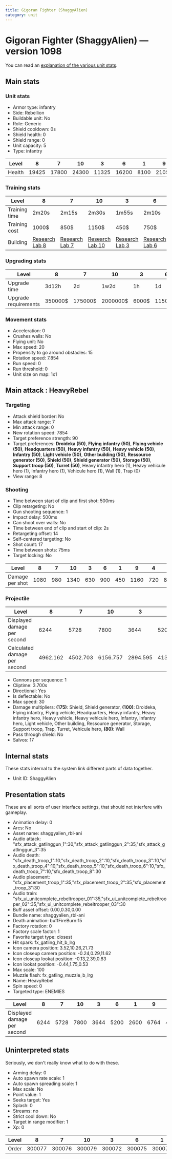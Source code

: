 ```yaml
---
title: Gigoran Fighter (ShaggyAlien)
category: unit
---
```


# Gigoran Fighter (ShaggyAlien) — version 1098

You can read an [explanation  of the various unit stats](unitexplained.md).

## Main stats

### Unit stats

  * Armor type: infantry
  * Side: Rebellion
  * Buildable unit: No
  * Role: Generic
  * Shield cooldown: 0s
  * Shield health: 0
  * Shield range: 0
  * Unit capacity: 5
  * Type: infantry

|Level |8    |7    |10   |3    |6    |1   |9    |4    |5    |2   |
|------|-----|-----|-----|-----|-----|----|-----|-----|-----|----|
|Health|19425|17800|24300|11325|16200|8100|21050|12950|14575|9725|


### Training stats

|Level        |8                                     |7                                     |10                                     |3                                     |6                                     |1                               |9                                     |4                                     |5                                     |2                                     |
|-------------|--------------------------------------|--------------------------------------|---------------------------------------|--------------------------------------|--------------------------------------|--------------------------------|--------------------------------------|--------------------------------------|--------------------------------------|--------------------------------------|
|Training time|2m20s                                 |2m15s                                 |2m30s                                  |1m55s                                 |2m10s                                 |1m40s                           |2m25s                                 |2m                                    |2m5s                                  |1m50s                                 |
|Training cost|1000$                                 |850$                                  |1150$                                  |450$                                  |750$                                  |250$                            |1050$                                 |550$                                  |650$                                  |350$                                  |
|Building     |[Research Lab 8](rebelOffenseLab.html)|[Research Lab 7](rebelOffenseLab.html)|[Research Lab 10](rebelOffenseLab.html)|[Research Lab 3](rebelOffenseLab.html)|[Research Lab 6](rebelOffenseLab.html)|[Barracks 6](rebelBarracks.html)|[Research Lab 9](rebelOffenseLab.html)|[Research Lab 4](rebelOffenseLab.html)|[Research Lab 5](rebelOffenseLab.html)|[Research Lab 2](rebelOffenseLab.html)|


### Upgrading stats

|Level               |8      |7      |10      |3    |6      |1    |9       |4     |5     |2    |
|--------------------|-------|-------|--------|-----|-------|-----|--------|------|------|-----|
|Upgrade time        |3d12h  |2d     |1w2d    |1h   |1d     |0s   |5d      |3h30m |8h    |15m  |
|Upgrade requirements|350000$|175000$|2000000$|6000$|115000$|3000$|1000000$|15000$|35000$|3000$|


### Movement stats

  * Acceleration: 0
  * Crushes walls: No
  * Flying unit: No
  * Max speed: 20
  * Propensity to go around obstacles: 15
  * Rotation speed: 7.854
  * Run speed: 0
  * Run threshold: 0
  * Unit size on map: 1x1

## Main attack : HeavyRebel

### Targeting

  * Attack shield border: No
  * Max attack range: 7
  * Min attack range: 0
  * New rotation speed: 7854
  * Target preference strength: 90
  * Target preferences: **Droideka (50)**, **Flying infantry (50)**, **Flying vehicle (50)**, **Headquarters (50)**, **Heavy infantry (50)**, **Heavy vehicle (50)**, **Infantry (50)**, **Light vehicle (50)**, **Other building (50)**, **Ressource generator (50)**, **Shield (50)**, **Shield generator (50)**, **Storage (50)**, **Support troop (50)**, **Turret (50)**, Heavy infantry hero (1), Heavy vehicule hero (1), Infantry hero (1), Vehicule hero (1), Wall (1), Trap (0)
  * View range: 8

### Shooting

  * Time between start of clip and first shot: 500ms
  * Clip retargeting: No
  * Gun shooting sequence: 1
  * Impact delay: 500ms
  * Can shoot over walls: No
  * Time between end of clip and start of clip: 2s
  * Retargeting offset: 14
  * Self-centered targeting: No
  * Shot count: 17
  * Time between shots: 75ms
  * Target locking: No

|Level          |8   |7  |10  |3  |6  |1  |9   |4  |5  |2  |
|---------------|----|---|----|---|---|---|----|---|---|---|
|Damage per shot|1080|980|1340|630|900|450|1160|720|810|540|


### Projectile

|Level                       |8       |7       |10      |3       |6       |1       |9       |4       |5       |2       |
|----------------------------|--------|--------|--------|--------|--------|--------|--------|--------|--------|--------|
|Displayed damage per second |6244    |5728    |7800    |3644    |5200    |2600    |6764    |4164    |4680    |3128    |
|Calculated damage per second|4962.162|4502.703|6156.757|2894.595|4135.135|2067.568|5329.730|3308.108|3721.622|2481.081|


  * Cannons per sequence: 1
  * Cliptime: 3.700s
  * Directional: Yes
  * Is deflectable: No
  * Max speed: 30
  * Damage multipliers: **(175)**: Shield, Shield generator, **(100)**: Droideka, Flying infantry, Flying vehicle, Headquarters, Heavy infantry, Heavy infantry hero, Heavy vehicle, Heavy vehicule hero, Infantry, Infantry hero, Light vehicle, Other building, Ressource generator, Storage, Support troop, Trap, Turret, Vehicule hero, **(80)**: Wall
  * Pass through shield: No
  * Salvos: 17

## Internal stats

These stats internal to the system link different parts of data together.

  * Unit ID: ShaggyAlien

## Presentation stats

These are all sorts of user interface settings, that should not interfere with gameplay.

  * Animation delay: 0
  * Arcs: No
  * Asset name: shaggyalien_rbl-ani
  * Audio attack: "sfx_attack_gatlinggun_1":30,"sfx_attack_gatlinggun_2":35,"sfx_attack_gatlinggun_3":35
  * Audio death: "sfx_death_troop_1":10,"sfx_death_troop_2":10,"sfx_death_troop_3":10,"sfx_death_troop_4":10,"sfx_death_troop_5":10,"sfx_death_troop_6":10,"sfx_death_troop_7":10,"sfx_death_troop_8":30
  * Audio placement: "sfx_placement_troop_1":35,"sfx_placement_troop_2":35,"sfx_placement_troop_3":30
  * Audio train: "sfx_ui_unitcomplete_rebeltrooper_01":35,"sfx_ui_unitcomplete_rebeltrooper_02":35,"sfx_ui_unitcomplete_rebeltrooper_03":30
  * Buff asset offset: 0.00,0.30,0.00
  * Bundle name: shaggyalien_rbl-ani
  * Death animation: buffFireBurn:15
  * Factory rotation: 0
  * Factory scale factor: 1
  * Favorite target type: closest
  * Hit spark: fx_gatling_hit_b_lrg
  * Icon camera position: 3.52,10.26,21.73
  * Icon closeup camera position: -0.24,0.29,11.62
  * Icon closeup lookat position: -0.13,2.39,0.83
  * Icon lookat position: -0.44,1.75,0.53
  * Max scale: 100
  * Muzzle flash: fx_gatling_muzzle_b_lrg
  * Name: HeavyRebel
  * Spin speed: 0
  * Targeted type: ENEMIES

|Level                      |8   |7   |10  |3   |6   |1   |9   |4   |5   |2   |
|---------------------------|----|----|----|----|----|----|----|----|----|----|
|Displayed damage per second|6244|5728|7800|3644|5200|2600|6764|4164|4680|3128|


## Uninterpreted stats

Seriously, we don't really know what to do with these.

  * Arming delay: 0
  * Auto spawn rate scale: 1
  * Auto spawn spreading scale: 1
  * Max scale: No
  * Point value: 1
  * Seeks target: Yes
  * Splash: 0
  * Streams: no
  * Strict cool down: No
  * Target in range modifier: 1
  * Xp: 0

|Level|8     |7     |10    |3     |6     |1     |9     |4     |5     |2     |
|-----|------|------|------|------|------|------|------|------|------|------|
|Order|300077|300076|300079|300072|300075|300070|300078|300073|300074|300071|


